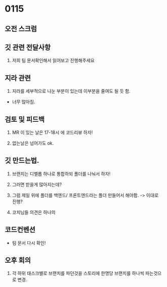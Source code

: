 # 0115

## 오전 스크럼

## 깃 관련 전달사항
1. 저희 팀 문서확인해서 읽어보고 진행해주세요

## 지라 관련

1. 지라를 세부적으로 나눈 부분이 있는데 이부분을 줄여도 될 듯 함.
  - 너무 많아짐.

## 검토 및 피드백

1. MR 이 있는 날은 17-18시 에 코드리뷰 하자!

2. 없는날은 넘어가도 ok.

## 깃 만드는법.

1. 브랜치는 디벨롭 하나로 통합하되 폴더를 나눠서 하자!

2. 그러면 받을게 많아지는데?

3. 그럼 제일 위에 폴더를 백엔드/ 프론트엔드라는 폴더 만들어서 해야함.
 -> 이대로 진행?

4. 코치님들 의견은 하나의 


## 코드컨벤션 
- 팀 문서 다시 확인!


## 오후 회의

1. 각 하위 태스크별로 브랜치를 파던것을 스토리에 한명당 브랜치를 하나씩 파는것으로 변경.